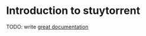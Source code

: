 # Introduction to stuytorrent

TODO: write [great documentation](http://jacobian.org/writing/what-to-write/)
